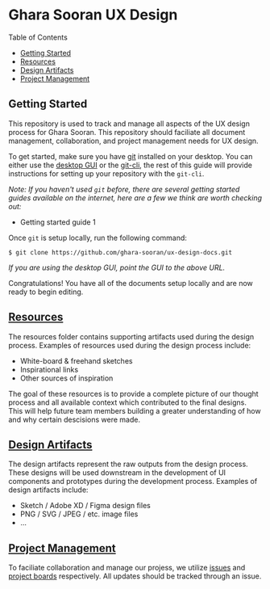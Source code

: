 # Ghara Sooran UX Design

Table of Contents
* [Getting Started](#GettingStarted)
* [Resources](#Resources)
* [Design Artifacts]()
* [Project Management]()

## Getting Started

This repository is used to track and manage all aspects of the UX design process for Ghara Sooran. This repository should faciliate all document management, collaboration, and project management needs for UX design.

To get started, make sure you have [git]() installed on your desktop.  You can either use the [desktop GUI]() or the [git-cli](), the rest of this guide will provide instructions for setting up your repository with the `git-cli`.

_Note: If you haven't used `git` before, there are several getting started guides available on the internet, here are a few we think are worth checking out:_
* Getting started guide 1

Once `git` is setup locally, run the following command:
```
$ git clone https://github.com/ghara-sooran/ux-design-docs.git
```
_If you are using the desktop GUI, point the GUI to the above URL._

Congratulations! You have all of the documents setup locally and are now ready to begin editing.

## [Resources]()
The resources folder contains supporting artifacts used during the design process.  Examples of resources used during the design process include:
* White-board & freehand sketches
* Inspirational links
* Other sources of inspiration

The goal of these resources is to provide a complete picture of our thought process and all available context which contributed to the final designs. This will help future team members building a greater understanding of how and why certain descisions were made.

## [Design Artifacts]()
The design artifacts represent the raw outputs from the design process.  These designs will be used downstream in the development of UI components and prototypes during the development process. Examples of design artifacts include:
* Sketch / Adobe XD / Figma design files
* PNG / SVG / JPEG / etc. image files
* ...

## [Project Management](./projects)
To faciliate collaboration and manage our projess, we utilize [issues](/issues) and [project boards](./projects) respectively. All updates should be tracked through an issue.
